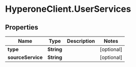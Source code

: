 # HyperoneClient.UserServices

## Properties

Name | Type | Description | Notes
------------ | ------------- | ------------- | -------------
**type** | **String** |  | [optional] 
**sourceService** | **String** |  | [optional] 



